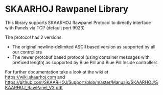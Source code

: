 # SKAARHOJ Rawpanel Library

This library supports SKAARHOJ Rawpanel Protocol to directly interface with Panels via TCP (default port 9923)

The protocol has 2 versions:

- The original newline-delimited ASCII based version as supported by all our controllers
- The newer protobuf based protocol (using container messages with prefixed length) as supported by Blue Pill and Blue Pill Inside controllers

For further documentation take a look at the wiki at https://wiki.skaarhoj.com and https://github.com/SKAARHOJ/Support/blob/master/Manuals/SKAARHOJ/SKAARHOJ_RawPanel_V2.pdf
